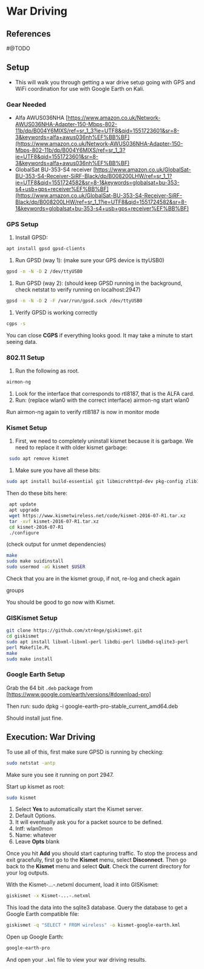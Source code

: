 <!---------------------------------------------------------------------------------
Copyright: (c) BLS OPS LLC.
This program is free software: you can redistribute it and/or modify
it under the terms of the GNU General Public License as published by
the Free Software Foundation, version 3.
This program is distributed in the hope that it will be useful,
but WITHOUT ANY WARRANTY; without even the implied warranty of
MERCHANTABILITY or FITNESS FOR A PARTICULAR PURPOSE. See the
GNU General Public License for more details.
You should have received a copy of the GNU General Public License
along with this program. If not, see <https://www.gnu.org/licenses/>.
--------------------------------------------------------------------------------->
# War Driving
## References
#@TODO

## Setup

* This will walk you through getting a war drive setup going with GPS and WiFi coordination for use with Google Earth on Kali.

### Gear Needed

* Alfa AWUS036NHA [https://www.amazon.co.uk/Network-AWUS036NHA-Adapter-150-Mbps-802-11b/dp/B004Y6MIXS/ref=sr_1_3?ie=UTF8&qid=1551723601&sr=8-3&keywords=alfa+awus036nh%EF%BB%BF](https://www.amazon.co.uk/Network-AWUS036NHA-Adapter-150-Mbps-802-11b/dp/B004Y6MIXS/ref=sr_1_3?ie=UTF8&qid=1551723601&sr=8-3&keywords=alfa+awus036nh%EF%BB%BF)
* GlobalSat BU-353-S4 receiver [https://www.amazon.co.uk/GlobalSat-BU-353-S4-Receiver-SiRF-Black/dp/B008200LHW/ref=sr_1_1?ie=UTF8&qid=1551724582&sr=8-1&keywords=globalsat+bu-353-s4+usb+gps+receiver%EF%BB%BF](https://www.amazon.co.uk/GlobalSat-BU-353-S4-Receiver-SiRF-Black/dp/B008200LHW/ref=sr_1_1?ie=UTF8&qid=1551724582&sr=8-1&keywords=globalsat+bu-353-s4+usb+gps+receiver%EF%BB%BF)

### GPS Setup

1. Install GPSD:
```bash
apt install gpsd gpsd-clients
```
1. Run GPSD (way 1): (make sure your GPS device is ttyUSB0)
```bash
gpsd -n -N -D 2 /dev/ttyUSB0
```
1. Run GPSD (way 2): (should keep GPSD running in the background, check netstat to verify running on localhost:2947)
```bash
gpsd -n -N -D 2 -F /var/run/gpsd.sock /dev/ttyUSB0
```
1. Verify GPSD is working correctly
```bash
cgps -s
```

You can close **CGPS** if everything looks good. It may take a minute to start seeing data.

### 802.11 Setup

1. Run the following as root.
```bash
airmon-ng
```
1. Look for the interface that corresponds to rtl8187, that is the ALFA card.
1. Run: (replace wlan0 with the correct interface)
 airmon-ng start wlan0

Run airmon-ng again to verify rtl8187 is now in monitor mode

### Kismet Setup

1. First, we need to completely uninstall kismet because it is garbage. We need to replace it with older kismet garbage:
```bash
 sudo apt remove kismet
```
1. Make sure you have all these bits:
```bash
sudo apt install build-essential git libmicrohttpd-dev pkg-config zlib1g-dev libnl-3-dev libnl-genl-3-dev libcap-dev libpcap-dev libnm-dev libdw-dev libsqlite3-dev libprotobuf-dev libprotobuf-c-dev protobuf-compiler protobuf-c-compiler libsensors4-dev libusb-1.0.0-dev python3 python3-setuptools python3-protobuf python3-requests python3-numpy python3-serial python3-usb python3-dev librtlsdr0 libubertooth-dev libbtbb-dev
```

Then do these bits here:

```bash
 apt update
 apt upgrade
 wget https://www.kismetwireless.net/code/kismet-2016-07-R1.tar.xz
 tar -xvf kismet-2016-07-R1.tar.xz
 cd kismet-2016-07-R1
 ./configure
```

(check output for unmet dependencies)

```bash
make
sudo make suidinstall
sudo usermod -aG kismet $USER
```

Check that you are in the kismet group, if not, re-log and check again

 groups

You should be good to go now with Kismet.

### GISKismet Setup


```bash
git clone https://github.com/xtr4nge/giskismet.git
cd giskismet
sudo apt install libxml-libxml-perl libdbi-perl libdbd-sqlite3-perl
perl Makefile.PL
make
sudo make install
```

### Google Earth Setup

Grab the 64 bit `.deb` package from [https://www.google.com/earth/versions/#download-pro]

Then run:
 sudo dpkg -i google-earth-pro-stable_current_amd64.deb

Should install just fine.

## Execution: War Driving

To use all of this, first make sure GPSD is running by checking:

```bash
sudo netstat -antp
```

Make sure you see it running on port 2947.

Start up kismet as root:
```bash
sudo kismet
```

1. Select **Yes** to automatically start the Kismet server.
1. Default Options.
1. It will eventually ask you for a packet source to be defined.
1. Intf: wlan0mon
1. Name: whatever
1. Leave **Opts** blank

Once you hit **Add** you should start capturing traffic. To stop the process and exit gracefully, first go to the **Kismet** menu, select **Disconnect**. Then go back to the **Kismet** menu and select **Quit**. Check the current directory for your log outputs.

With the Kismet-...-.netxml document, load it into GISKismet:

```bash
giskismet -x Kismet-...-.netxml
```

This load the data into the sqlite3 database. Query the database to get a Google Earth compatible file:

```bash
giskismet -q "SELECT * FROM wireless" -o kismet-google-earth.kml
```

Open up Google Earth:
```bash
google-earth-pro
```
And open your `.kml` file to view your war driving results.